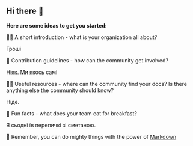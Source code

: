 ## Hi there 👋

**Here are some ideas to get you started:**

🙋‍♀️ A short introduction - what is your organization all about?

Гроші

🌈 Contribution guidelines - how can the community get involved?

Ніяк. Ми якось самі

👩‍💻 Useful resources - where can the community find your docs? Is there anything else the community should know?

Ніде.

🍿 Fun facts - what does your team eat for breakfast?

Я сьодні їв перепичкі зі сметаною.

🧙 Remember, you can do mighty things with the power of [Markdown](https://docs.github.com/github/writing-on-github/getting-started-with-writing-and-formatting-on-github/basic-writing-and-formatting-syntax)
